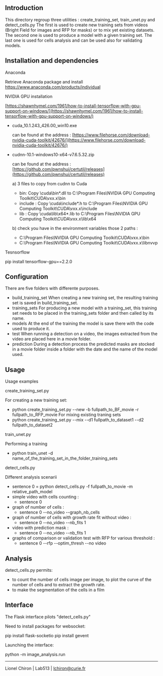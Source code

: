 Introduction
------------------------------------------------------------------------------------------------------------------------------------------
This directory regroup three utilities : create_training_set, train_unet.py and detect_cells.py
The first is used to create new training sets from videos (Bright Field for images and RFP for masks) or to mix yet existing datasets.
The second one is used to produce a model with a given training set.
The last one is used for cells analysis and can be used also for validating models.


Installation and dependencies
------------------------------------------------------------------------------------------------------------------------------------------

Anaconda

Retrieve Anaconda package and install https://www.anaconda.com/products/individual

NVIDIA GPU installation

[https://shawnhymel.com/1961/how-to-install-tensorflow-with-gpu-support-on-windows/](https://shawnhymel.com/1961/how-to-install-tensorflow-with-gpu-support-on-windows/)

- cuda_10.1.243_426.00_win10.exe

    can be found at the address : [https://www.filehorse.com/download-nvidia-cuda-toolkit/42676/](https://www.filehorse.com/download-nvidia-cuda-toolkit/42676/)

- cudnn-10.1-windows10-x64-v7.6.5.32.zip

    can be found at the address : [https://github.com/pwnshui/certutil/releases](https://github.com/pwnshui/certutil/releases)

    a) 3 files to copy from cudnn to Cuda

    - bin: Copy <cuDNN directory>\cuda\bin\*.dll to C:\Program Files\NVIDIA GPU Computing Toolkit\CUDA\vxx.x\bin
    - include : Copy <cuDNN directory>\cuda\include\*.h to C:\Program Files\NVIDIA GPU Computing Toolkit\CUDA\vxx.x\include
    - lib : Copy <cuDNN directory>\cuda\lib\x64\*.lib to C:\Program Files\NVIDIA GPU Computing Toolkit\CUDA\vxx.x\lib\x64

    b) check you have in the environment variables those 2 paths :

    - C:\Program Files\NVIDIA GPU Computing Toolkit\CUDA\vxx.x\bin
    - C:\Program Files\NVIDIA GPU Computing Toolkit\CUDA\vxx.x\libnvvp

Tesnsorflow

pip install tensorflow-gpu==2.2.0

Configuration
------------------------------------------------------------------------------------------------------------------------------------------
There are five folders with differente purposes.
* build_training_set
When creating a new training set, the resulting training set is saved in build_training_set.
* training_sets
For producing a new model with a training_set, this training set needs to be placed in the training_sets folder and then called by its name.
* models
At the end of the training the model is save there with the code used to produce it.
* test
When running a detection on a video, the images extracted from the video are placed here in a movie folder.
* prediction
During a detection process the predicted masks are stocked in a movie folder inside a folder with the date and the name of the model used.


Usage
------------------------------------------------------------------------------------------------------------------------------------------
Usage examples

create_training_set.py

For creating a new training set:
* python create_training_set.py --new -b fullpath_to_BF_movie -r fullpath_to_RFP_movie
For mixing existing traning sets
* python create_training_set.py --mix --d1 fullpath_to_dataset1 --d2 fullpath_to_dataset2

train_unet.py

Performing a training
* python train_unet -d name_of_the_training_set_in_the_folder_training_sets

detect_cells.py

Different analysis scenarii
* sentence 0 = python detect_cells.py -f fullpath_to_movie -m relative_path_model
* simple video with cells counting :
    * sentence 0
* graph of number of cells :
    * sentence 0  --no_video --graph_nb_cells
* graph of number of cells with growth rate fit without video :
    * sentence 0  --no_video --nb_fits 1
* video with prediction mask :
    * sentence 0  --no_video --nb_fits 1
* graphs of comparison or validation test with RFP for various threshold  :
    * sentence 0  --rfp  --optim_thresh --no video

Analysis
------------------------------------------------------------------------------------------------------------------------------------------
detect_cells.py permits:
* to count the number of cells image per image,
  to plot the curve of the number of cells and to extract the growth rate.
* to make the segmentation of the cells in a film

Interface
------------------------------------------------------------------------------------------------------------------------------------------
The Flask interface pilots "detect_cells.py"

Need to install packages for websocket:

pip install flask-socketio
pip install gevent

Launching the interface:

python -m image_analysis.run

------------------------------------------------------------------------------------------------------------------------------------------
Lionel Chiron | Lab513 | lchiron@curie.fr
